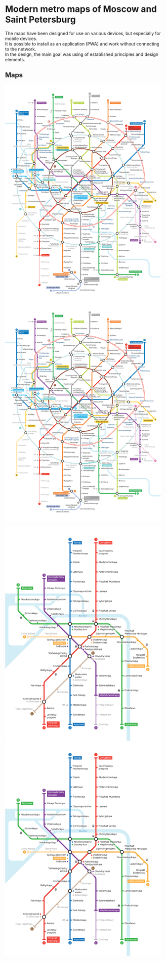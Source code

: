 Modern metro maps of Moscow and Saint Petersburg
================================================

The maps have been designed for use on various devices, but especially for mobile devices.  
It is possible to install as an application (PWA) and work without connecting to the network.  
In the design, the main goal was using of established principles and design elements. 

Maps
----

![Moscow metro map](./img/msk-en.svg)
<img src="./img/msk-en.svg">

![Saint Petersburg metro map](./img/spb-en.svg)
<img src="./img/spb-en.svg">
